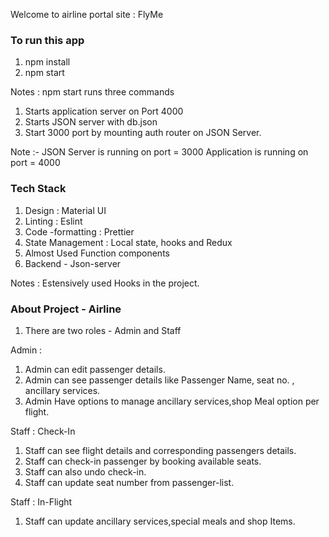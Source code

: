 Welcome to airline portal site : FlyMe

 

### To run this app

1. npm install
2. npm start

Notes : npm start runs three commands

1. Starts application server on Port 4000
2. Starts JSON server  with db.json
3. Start 3000 port by mounting auth router on JSON Server.

Note :- JSON Server is running on port = 3000
        Application is running on port = 4000

### Tech Stack

1. Design : Material UI
2. Linting : Eslint
3. Code -formatting : Prettier
4. State Management : Local state, hooks and Redux
5. Almost Used Function components
6. Backend - Json-server


Notes :  Estensively used Hooks in the project.

### About Project - Airline

1. There are two roles - Admin and Staff

Admin :

1. Admin can edit passenger details.
2. Admin can see passenger details like Passenger Name, seat no. , ancillary services.
3. Admin Have options to manage ancillary services,shop Meal option per flight.

Staff : Check-In

1. Staff can see flight details and corresponding passengers details.
2. Staff can check-in passenger by booking available seats.
3. Staff can also undo check-in.
4. Staff can update seat number from passenger-list.

Staff : In-Flight

1. Staff can  update ancillary services,special meals and shop Items.
